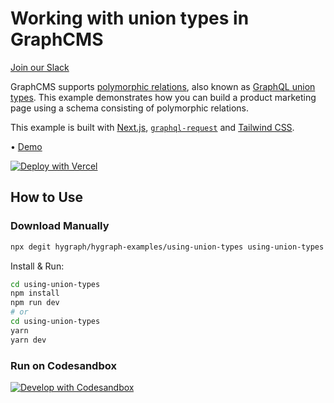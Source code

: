# Working with union types in GraphCMS

[Join our Slack](https://slack.graphcms.com)

GraphCMS supports [polymorphic relations](https://graphcms.com/docs/guides/concepts/relations/#union-types-polymorphism), also known as [GraphQL union types](https://graphql.org/learn/schema/#union-types). This example demonstrates how you can build a product marketing page using a schema consisting of polymorphic relations.

This example is built with [Next.js](https://nextjs.org), [`graphql-request`](https://github.com/prisma-labs/graphql-request) and [Tailwind CSS](https://tailwindcss.com).

• [Demo](https://graphcms-using-union-types.now.sh)

[![Deploy with Vercel](https://vercel.com/button)](https://vercel.com/import/project?template=https://github.com/GraphCMS/graphcms-examples/tree/master/using-union-types)

## How to Use

### Download Manually

```bash
npx degit hygraph/hygraph-examples/using-union-types using-union-types
```

Install & Run:

```bash
cd using-union-types
npm install
npm run dev
# or
cd using-union-types
yarn
yarn dev
```

### Run on Codesandbox

[![Develop with Codesandbox](https://codesandbox.io/static/img/play-codesandbox.svg)](https://codesandbox.io/s/github/GraphCMS/graphcms-examples/tree/master/using-union-types)
